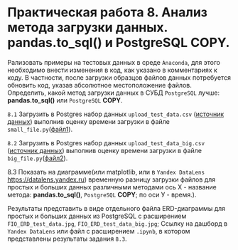 # Практическая работа 8. Анализ метода загрузки данных. pandas.to_sql() и PostgreSQL COPY.

Рализовать примеры на тестовых данных в среде `Anaconda`, для этого  необходимо внести изменения в код, как указано в комментариях к коду. 
В частности, после загрузки образцов файлов данных потребуется обновить код, указав абсолютное местоположение файлов. Определить, какой метод загрузки данных в СУБД `PostgreSQL` лучше: **pandas.to_sql()** или `PostgreSQL` **COPY**.

`8.1` Загрузить в Postgres набор данных `upload_test_data.csv` ([источник данных](https://github.com/BosenkoTM/SQL-for-Begginer-Data-Analytics/blob/main/practice/pr-5-2-upload-data-from-pandas-to-sql-main/upload_test_data.csv)) выполнив оценку времени загрузки в файле `small_file.py`([файл1](https://github.com/BosenkoTM/SQL-for-Begginer-Data-Analytics/blob/main/practice/pr-5-2-upload-data-from-pandas-to-sql-main/upload_test_data_big.csv)).
  
`8.2` Загрузить в Postgres набор данных `upload_test_data_big.csv` ([источник данных](https://github.com/BosenkoTM/SQL-for-Begginer-Data-Analytics/blob/main/practice/pr-5-2-upload-data-from-pandas-to-sql-main/upload_test_data_big.csv)) выполнив оценку времени загрузки в файле `big_file.py`([файл2](https://github.com/BosenkoTM/SQL-for-Begginer-Data-Analytics/blob/main/practice/pr-5-2-upload-data-from-pandas-to-sql-main/big_file.py)).

8.3 Показать на диаграмме(или matplotlib, или в `Yandex DataLens` https://datalens.yandex.ru) временную разницу загрузки файлов для простых и больших данных различными методами ось Х - название метода: **pandas.to_sql()**,  `PostgreSQL` **COPY**; по оси У - время.).

Результаты представить в виде отдельного файла ERD-диаграммы для простых и больших данных из PostgreSQL с расширением `FIO_ERD_test_data.jpg`, `FIO_ERD_test_data_big.jpg`;
Ссылку на дашборд в `Yandex DataLens` или файл с расширением `.ipynb`, в котором представлены результаты задания `8.3`.
